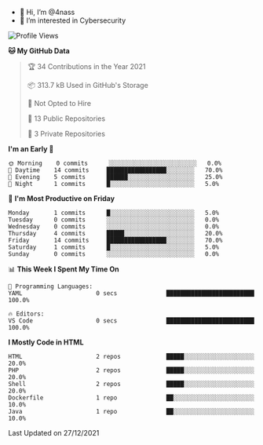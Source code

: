 - 👋 Hi, I’m @4nass
- 👀 I’m interested in Cybersecurity

<!--START_SECTION:waka-->
![Profile Views](http://img.shields.io/badge/Profile%20Views-0-blue)

**🐱 My GitHub Data** 

> 🏆 34 Contributions in the Year 2021
 > 
> 📦 313.7 kB Used in GitHub's Storage 
 > 
> 🚫 Not Opted to Hire
 > 
> 📜 13 Public Repositories 
 > 
> 🔑 3 Private Repositories  
 > 
**I'm an Early 🐤** 

```text
🌞 Morning    0 commits      ░░░░░░░░░░░░░░░░░░░░░░░░░   0.0% 
🌆 Daytime    14 commits     █████████████████░░░░░░░░   70.0% 
🌃 Evening    5 commits      ██████░░░░░░░░░░░░░░░░░░░   25.0% 
🌙 Night      1 commits      █░░░░░░░░░░░░░░░░░░░░░░░░   5.0%

```
📅 **I'm Most Productive on Friday** 

```text
Monday       1 commits      █░░░░░░░░░░░░░░░░░░░░░░░░   5.0% 
Tuesday      0 commits      ░░░░░░░░░░░░░░░░░░░░░░░░░   0.0% 
Wednesday    0 commits      ░░░░░░░░░░░░░░░░░░░░░░░░░   0.0% 
Thursday     4 commits      █████░░░░░░░░░░░░░░░░░░░░   20.0% 
Friday       14 commits     █████████████████░░░░░░░░   70.0% 
Saturday     1 commits      █░░░░░░░░░░░░░░░░░░░░░░░░   5.0% 
Sunday       0 commits      ░░░░░░░░░░░░░░░░░░░░░░░░░   0.0%

```


📊 **This Week I Spent My Time On** 

```text
💬 Programming Languages: 
YAML                     0 secs              █████████████████████████   100.0%

🔥 Editors: 
VS Code                  0 secs              █████████████████████████   100.0%

```

**I Mostly Code in HTML** 

```text
HTML                     2 repos             █████░░░░░░░░░░░░░░░░░░░░   20.0% 
PHP                      2 repos             █████░░░░░░░░░░░░░░░░░░░░   20.0% 
Shell                    2 repos             █████░░░░░░░░░░░░░░░░░░░░   20.0% 
Dockerfile               1 repo              ██░░░░░░░░░░░░░░░░░░░░░░░   10.0% 
Java                     1 repo              ██░░░░░░░░░░░░░░░░░░░░░░░   10.0%

```



 Last Updated on 27/12/2021
<!--END_SECTION:waka-->

<!---
4nass/4nass is a ✨ special ✨ repository because its `README.md` (this file) appears on your GitHub profile.
You can click the Preview link to take a look at your changes.
--->

